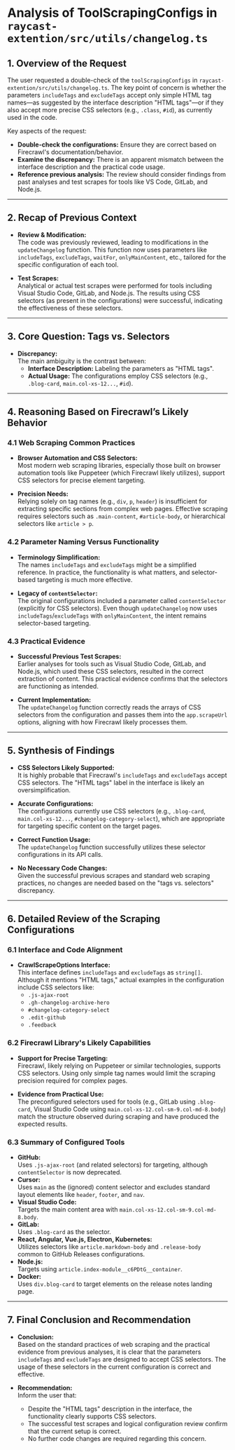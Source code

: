 # Analysis of ToolScrapingConfigs in `raycast-extention/src/utils/changelog.ts`


## 1. Overview of the Request

The user requested a double-check of the `toolScrapingConfigs` in `raycast-extention/src/utils/changelog.ts`. The key point of concern is whether the parameters `includeTags` and `excludeTags` accept only simple HTML tag names—as suggested by the interface description "HTML tags"—or if they also accept more precise CSS selectors (e.g., `.class`, `#id`), as currently used in the code.

Key aspects of the request:
- **Double-check the configurations:** Ensure they are correct based on Firecrawl's documentation/behavior.
- **Examine the discrepancy:** There is an apparent mismatch between the interface description and the practical code usage.
- **Reference previous analysis:** The review should consider findings from past analyses and test scrapes for tools like VS Code, GitLab, and Node.js.

---

## 2. Recap of Previous Context

- **Review & Modification:**  
  The code was previously reviewed, leading to modifications in the `updateChangelog` function. This function now uses parameters like `includeTags`, `excludeTags`, `waitFor`, `onlyMainContent`, etc., tailored for the specific configuration of each tool.

- **Test Scrapes:**  
  Analytical or actual test scrapes were performed for tools including Visual Studio Code, GitLab, and Node.js. The results using CSS selectors (as present in the configurations) were successful, indicating the effectiveness of these selectors.

---

## 3. Core Question: Tags vs. Selectors

- **Discrepancy:**  
  The main ambiguity is the contrast between:
  - **Interface Description:** Labeling the parameters as "HTML tags".
  - **Actual Usage:** The configurations employ CSS selectors (e.g., `.blog-card`, `main.col-xs-12...`, `#id`).

---

## 4. Reasoning Based on Firecrawl’s Likely Behavior

### 4.1 Web Scraping Common Practices
- **Browser Automation and CSS Selectors:**  
  Most modern web scraping libraries, especially those built on browser automation tools like Puppeteer (which Firecrawl likely utilizes), support CSS selectors for precise element targeting.
  
- **Precision Needs:**  
  Relying solely on tag names (e.g., `div`, `p`, `header`) is insufficient for extracting specific sections from complex web pages. Effective scraping requires selectors such as `.main-content`, `#article-body`, or hierarchical selectors like `article > p`.

### 4.2 Parameter Naming Versus Functionality
- **Terminology Simplification:**  
  The names `includeTags` and `excludeTags` might be a simplified reference. In practice, the functionality is what matters, and selector-based targeting is much more effective.

- **Legacy of `contentSelector`:**  
  The original configurations included a parameter called `contentSelector` (explicitly for CSS selectors). Even though `updateChangelog` now uses `includeTags`/`excludeTags` with `onlyMainContent`, the intent remains selector-based targeting.

### 4.3 Practical Evidence
- **Successful Previous Test Scrapes:**  
  Earlier analyses for tools such as Visual Studio Code, GitLab, and Node.js, which used these CSS selectors, resulted in the correct extraction of content. This practical evidence confirms that the selectors are functioning as intended.

- **Current Implementation:**  
  The `updateChangelog` function correctly reads the arrays of CSS selectors from the configuration and passes them into the `app.scrapeUrl` options, aligning with how Firecrawl likely processes them.

---

## 5. Synthesis of Findings

- **CSS Selectors Likely Supported:**  
  It is highly probable that Firecrawl's `includeTags` and `excludeTags` accept CSS selectors. The "HTML tags" label in the interface is likely an oversimplification.

- **Accurate Configurations:**  
  The configurations currently use CSS selectors (e.g., `.blog-card`, `main.col-xs-12...`, `#changelog-category-select`), which are appropriate for targeting specific content on the target pages.

- **Correct Function Usage:**  
  The `updateChangelog` function successfully utilizes these selector configurations in its API calls.

- **No Necessary Code Changes:**  
  Given the successful previous scrapes and standard web scraping practices, no changes are needed based on the "tags vs. selectors" discrepancy.

---

## 6. Detailed Review of the Scraping Configurations

### 6.1 Interface and Code Alignment
- **CrawlScrapeOptions Interface:**  
  This interface defines `includeTags` and `excludeTags` as `string[]`. Although it mentions "HTML tags," actual examples in the configuration include CSS selectors like:
  - `.js-ajax-root`
  - `.gh-changelog-archive-hero`
  - `#changelog-category-select`
  - `.edit-github`
  - `.feedback`

### 6.2 Firecrawl Library's Likely Capabilities
- **Support for Precise Targeting:**  
  Firecrawl, likely relying on Puppeteer or similar technologies, supports CSS selectors. Using only simple tag names would limit the scraping precision required for complex pages.

- **Evidence from Practical Use:**  
  The preconfigured selectors used for tools (e.g., GitLab using `.blog-card`, Visual Studio Code using `main.col-xs-12.col-sm-9.col-md-8.body`) match the structure observed during scraping and have produced the expected results.

### 6.3 Summary of Configured Tools
- **GitHub:**  
  Uses `.js-ajax-root` (and related selectors) for targeting, although `contentSelector` is now deprecated.
- **Cursor:**  
  Uses `main` as the (ignored) content selector and excludes standard layout elements like `header`, `footer`, and `nav`.
- **Visual Studio Code:**  
  Targets the main content area with `main.col-xs-12.col-sm-9.col-md-8.body`.
- **GitLab:**  
  Uses `.blog-card` as the selector.
- **React, Angular, Vue.js, Electron, Kubernetes:**  
  Utilizes selectors like `article.markdown-body` and `.release-body` common to GitHub Releases configurations.
- **Node.js:**  
  Targets using `article.index-module__c6PDtG__container`.
- **Docker:**  
  Uses `div.blog-card` to target elements on the release notes landing page.

---

## 7. Final Conclusion and Recommendation

- **Conclusion:**  
  Based on the standard practices of web scraping and the practical evidence from previous analyses, it is clear that the parameters `includeTags` and `excludeTags` are designed to accept CSS selectors. The usage of these selectors in the current configuration is correct and effective.

- **Recommendation:**  
  Inform the user that:
  - Despite the "HTML tags" description in the interface, the functionality clearly supports CSS selectors.
  - The successful test scrapes and logical configuration review confirm that the current setup is correct.
  - No further code changes are required regarding this concern.
